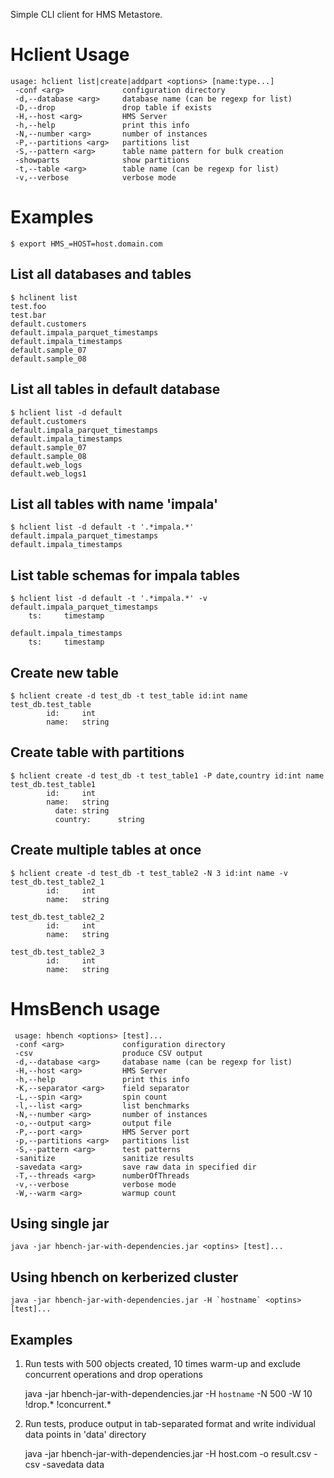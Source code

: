 Simple CLI client for HMS Metastore.

# Hclient Usage

    usage: hclient list|create|addpart <options> [name:type...]
     -conf <arg>             configuration directory
     -d,--database <arg>     database name (can be regexp for list)
     -D,--drop               drop table if exists
     -H,--host <arg>         HMS Server
     -h,--help               print this info
     -N,--number <arg>       number of instances
     -P,--partitions <arg>   partitions list
     -S,--pattern <arg>      table name pattern for bulk creation
     -showparts              show partitions
     -t,--table <arg>        table name (can be regexp for list)
     -v,--verbose            verbose mode



# Examples

    $ export HMS_=HOST=host.domain.com
    
## List all databases and tables

    $ hclinent list
    test.foo
    test.bar
    default.customers
    default.impala_parquet_timestamps
    default.impala_timestamps
    default.sample_07
    default.sample_08
    
## List all tables in default database

    $ hclient list -d default
    default.customers
    default.impala_parquet_timestamps
    default.impala_timestamps
    default.sample_07
    default.sample_08
    default.web_logs
    default.web_logs1
    
## List all tables with name 'impala'

    $ hclient list -d default -t '.*impala.*'
    default.impala_parquet_timestamps
    default.impala_timestamps

## List table schemas for impala tables

    $ hclient list -d default -t '.*impala.*' -v
    default.impala_parquet_timestamps
        ts:     timestamp

    default.impala_timestamps
        ts:     timestamp

## Create new table

    $ hclient create -d test_db -t test_table id:int name
    test_db.test_table
            id:     int
            name:   string

## Create table with partitions

    $ hclient create -d test_db -t test_table1 -P date,country id:int name 
    test_db.test_table1
            id:     int
            name:   string
              date: string
              country:      string

## Create multiple tables at once
    $ hclient create -d test_db -t test_table2 -N 3 id:int name -v
    test_db.test_table2_1
            id:     int
            name:   string
    
    test_db.test_table2_2
            id:     int
            name:   string
    
    test_db.test_table2_3
            id:     int
            name:   string

# HmsBench usage

     usage: hbench <options> [test]...
     -conf <arg>             configuration directory
     -csv                    produce CSV output
     -d,--database <arg>     database name (can be regexp for list)
     -H,--host <arg>         HMS Server
     -h,--help               print this info
     -K,--separator <arg>    field separator
     -L,--spin <arg>         spin count
     -l,--list <arg>         list benchmarks
     -N,--number <arg>       number of instances
     -o,--output <arg>       output file
     -P,--port <arg>         HMS Server port
     -p,--partitions <arg>   partitions list
     -S,--pattern <arg>      test patterns
     -sanitize               sanitize results
     -savedata <arg>         save raw data in specified dir
     -T,--threads <arg>      numberOfThreads
     -v,--verbose            verbose mode
     -W,--warm <arg>         warmup count

## Using single jar

    java -jar hbench-jar-with-dependencies.jar <optins> [test]...

## Using hbench on kerberized cluster

    java -jar hbench-jar-with-dependencies.jar -H `hostname` <optins> [test]...
    
## Examples

1. Run tests with 500 objects created, 10 times warm-up and exclude concurrent operations and drop operations

    java -jar hbench-jar-with-dependencies.jar -H `hostname` -N 500 -W 10 !drop.* !concurrent.*
    
2. Run tests, produce output in tab-separated format and write individual data points in 'data' directory

    
    java -jar hbench-jar-with-dependencies.jar -H host.com -o result.csv -csv -savedata data